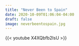 ```yaml
---
title: "Never Been to Spain"
date: 2020-10-09T01:06:04-04:00
draft: false
image: neverbeentospain.jpg
---
```


{{< youtube X4XQbfb2IsU >}}
